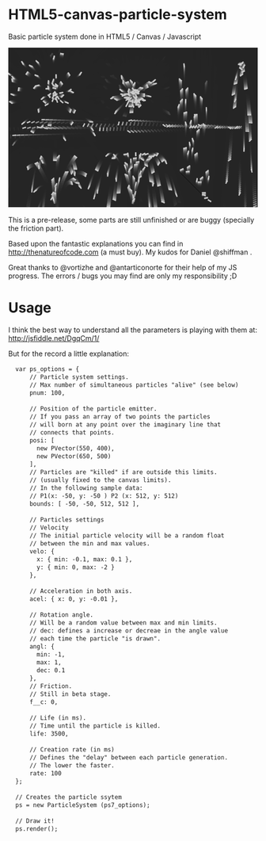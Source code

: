 HTML5-canvas-particle-system
============================

Basic particle system done in HTML5 / Canvas / Javascript

![Particle system](/img/sample.png "Particle system")

This is a pre-release, some parts are still unfinished or are buggy (specially the friction part).

Based upon the fantastic explanations you can find in http://thenatureofcode.com (a must buy). My kudos for Daniel @shiffman .

Great thanks to @vortizhe and @antarticonorte for their help of my JS progress. The errors / bugs you may find are only my responsibility ;D


Usage
=====

I think the best way to understand all the parameters is playing with them at: <http://jsfiddle.net/DgqCm/1/>


But for the record a little explanation:

```
  var ps_options = {
      // Particle system settings.
      // Max number of simultaneous particles "alive" (see below)
      pnum: 100, 
      
      // Position of the particle emitter.
      // If you pass an array of two points the particles
      // will born at any point over the imaginary line that
      // connects that points.
      posi: [
        new PVector(550, 400),
        new PVector(650, 500)
      ],
      // Particles are "killed" if are outside this limits.
      // (usually fixed to the canvas limits).
      // In the following sample data:
      // P1(x: -50, y: -50 ) P2 (x: 512, y: 512)
      bounds: [ -50, -50, 512, 512 ],

      // Particles settings
      // Velocity
      // The initial particle velocity will be a random float
      // between the min and max values.
      velo: {
        x: { min: -0.1, max: 0.1 },
        y: { min: 0, max: -2 }
      },

      // Acceleration in both axis.
      acel: { x: 0, y: -0.01 },
         
      // Rotation angle.
      // Will be a random value between max and min limits.
      // dec: defines a increase or decreae in the angle value
      // each time the particle "is drawn".
      angl: {
        min: -1,
        max: 1,
        dec: 0.1
      },
      // Friction.
      // Still in beta stage.
      f__c: 0,
      
      // Life (in ms).
      // Time until the particle is killed.
      life: 3500,
      
      // Creation rate (in ms)
      // Defines the "delay" between each particle generation.
      // The lower the faster.
      rate: 100
  };
  
  // Creates the particle ssytem
  ps = new ParticleSystem (ps7_options);
  
  // Draw it!
  ps.render();
```
